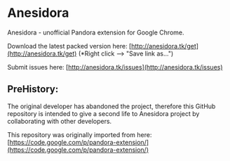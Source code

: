 Anesidora
=========

Anesidora - unofficial Pandora extension for Google Chrome.

Download the latest packed version here: [http://anesidora.tk/get](http://anesidora.tk/get) (*Right click --> "Save link as...")

Submit issues here: [http://anesidora.tk/issues](http://anesidora.tk/issues)


PreHistory:
-----------
The original developer has abandoned the project, therefore this GitHub repository is intended to give a second life to Anesidora project by collaborating with other developers.

This repository was originally imported from here:
[https://code.google.com/p/pandora-extension/](https://code.google.com/p/pandora-extension/)

